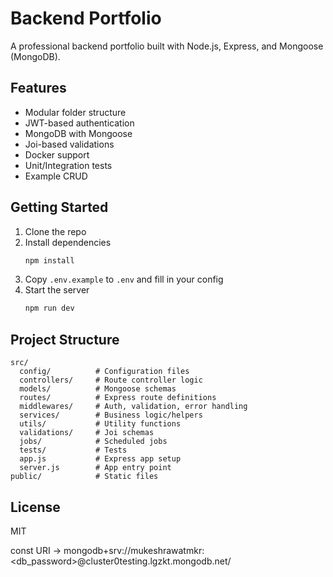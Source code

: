 # Backend Portfolio

A professional backend portfolio built with Node.js, Express, and Mongoose (MongoDB).

## Features

- Modular folder structure
- JWT-based authentication
- MongoDB with Mongoose
- Joi-based validations
- Docker support
- Unit/Integration tests
- Example CRUD

## Getting Started

1. Clone the repo  
2. Install dependencies  
   ```bash
   npm install
   ```
3. Copy `.env.example` to `.env` and fill in your config  
4. Start the server  
   ```bash
   npm run dev
   ```

## Project Structure

```plaintext
src/
  config/          # Configuration files
  controllers/     # Route controller logic
  models/          # Mongoose schemas
  routes/          # Express route definitions
  middlewares/     # Auth, validation, error handling
  services/        # Business logic/helpers
  utils/           # Utility functions
  validations/     # Joi schemas
  jobs/            # Scheduled jobs
  tests/           # Tests
  app.js           # Express app setup
  server.js        # App entry point
public/            # Static files
```

## License

MIT


const URI -> mongodb+srv://mukeshrawatmkr:<db_password>@cluster0testing.lgzkt.mongodb.net/